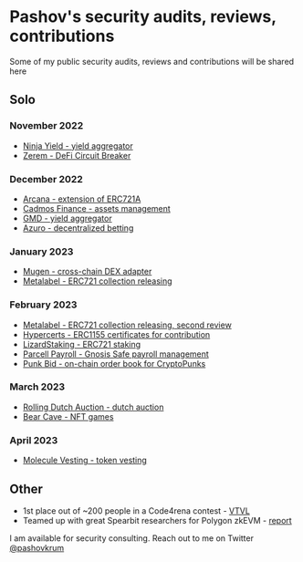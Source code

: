 # Pashov's security audits, reviews, contributions

Some of my public security audits, reviews and contributions will be shared here

## Solo

### November 2022

- [Ninja Yield - yield aggregator](solo/NinjaYielder-security-review.md)
- [Zerem - DeFi Circuit Breaker](solo/Zerem-security-review.md)

### December 2022

- [Arcana - extension of ERC721A](solo/Arcana-security-review.md)
- [Cadmos Finance - assets management](solo/CadmosFinance-security-review.md)
- [GMD - yield aggregator](solo/GMD-security-review.md)
- [Azuro - decentralized betting](solo/Azuro-security-review.md)

### January 2023

- [Mugen - cross-chain DEX adapter](solo/Mugen-security-review.md)
- [Metalabel - ERC721 collection releasing](solo/Metalabel-security-review.md)

### February 2023

- [Metalabel - ERC721 collection releasing, second review](solo/Metalabel-second-security-review.md)
- [Hypercerts - ERC1155 certificates for contribution](solo/Hypercerts-security-review.md)
- [LizardStaking - ERC721 staking](solo/LizardStarking-security-review.md)
- [Parcell Payroll - Gnosis Safe payroll management](solo/ParcelPayroll-security-review.md)
- [Punk Bid - on-chain order book for CryptoPunks](solo/PunkBid-security-review.md)

### March 2023

- [Rolling Dutch Auction - dutch auction](solo/RollingDutchAuction-security-review.md)
- [Bear Cave - NFT games](solo/BearCave-security-review.md)

### April 2023

- [Molecule Vesting - token vesting](solo/MoleculeVesting-security-review.md)

## Other

- 1st place out of ~200 people in a Code4rena contest - [VTVL](https://code4rena.com/contests/2022-09-vtvl-contest)
- Teamed up with great Spearbit researchers for Polygon zkEVM - [report](https://github.com/0xPolygonHermez/zkevm-contracts/blob/main/audits/zkEVM-bridge-Spearbit-27-March.pdf)

I am available for security consulting. Reach out to me on Twitter [@pashovkrum](https://twitter.com/pashovkrum)
